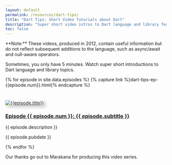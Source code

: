 ```yaml
---
layout: default
permalink: /resources/dart-tips/
title: "Dart Tips: Short Video Tutorials about Dart"
description: "Super short video intros to Dart language and library features."
toc: false
---
```


<aside class="alert alert-info" markdown="1">
**Note:**
These videos, produced in 2012, contain useful information but do
not reflect subsequent additions to the language, such as async/await
and null-aware operators.
</aside>

Sometimes, you only have 5 minutes. Watch super short introductions to
Dart language and library topics.

{% for episode in site.data.episodes %}
{% capture link %}dart-tips-ep-{{episode.num}}.html{% endcapture %}
<div class="row">
  <div class="col-sm-2">
    <div class="content">
      <a href="{{ link }}">
        <img style="margin-top:25px; box-shadow: 5px 5px 10px #CCC;"
             src="{{episode.thumbnail}}" alt="{{episode.title}}">
      </a>
    </div>
  </div>
  <div class="col-sm-10">
    <div class="content">
      <h3><a href="{{ link }}">Episode {{ episode.num }}: {{ episode.subtitle }}</a></h3>
      <p>{{ episode.description }}</p>
      <p>{{ episode.pubdate }}</p>
    </div>
  </div>
</div>
{% endfor %}

Our thanks go out to Marakana for producing this video series.

